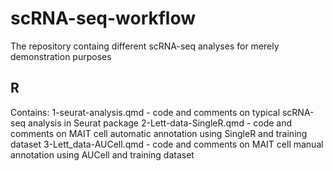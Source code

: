 # scRNA-seq-workflow
 The repository containg different scRNA-seq analyses for merely demonstration purposes

## R

Contains:
1-seurat-analysis.qmd - code and comments on typical scRNA-seq analysis in Seurat package
2-Lett-data-SingleR.qmd - code and comments on MAIT cell automatic annotation using SingleR and training dataset 
3-Lett_data-AUCell.qmd - code and comments on MAIT cell manual annotation using AUCell and training dataset 
